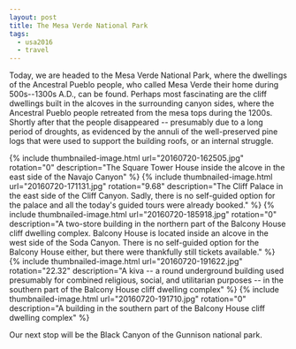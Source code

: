 ```yaml
---
layout: post
title: The Mesa Verde National Park
tags:
  - usa2016
  - travel
---
```


Today, we are headed to the Mesa Verde National Park, where the dwellings of the Ancestral Pueblo people, who called Mesa Verde their home during 500s--1300s A.D., can be found. Perhaps most fascinating are the cliff dwellings built in the alcoves in the surrounding canyon sides, where the Ancestral Pueblo people retreated from the mesa tops during the 1200s. Shortly after that the people disappeared -- presumably due to a long period of droughts, as evidenced by the annuli of the well-preserved pine logs that were used to support the building roofs, or an internal struggle.

  {% include thumbnailed-image.html url="20160720-162505.jpg" rotation="0"
    description="The Square Tower House inside the alcove in the east side of the Navajo Canyon" %}
  {% include thumbnailed-image.html url="20160720-171131.jpg" rotation="9.68"
    description="The Cliff Palace in the east side of the Cliff Canyon. Sadly, there is no self-guided option for the palace and all the today's guided tours were already booked." %}
  {% include thumbnailed-image.html url="20160720-185918.jpg" rotation="0"
    description="A two-store building in the northern part of the Balcony House cliff dwelling complex. Balcony House is located inside an alcove in the west side of the Soda Canyon. There is no self-guided option for the Balcony House either, but there were thankfully still tickets available." %}
  {% include thumbnailed-image.html url="20160720-191622.jpg" rotation="22.32"
    description="A kiva -- a round underground building used presumably for combined religious, social, and utilitarian purposes -- in the southern part of the Balcony House cliff dwelling complex" %}
  {% include thumbnailed-image.html url="20160720-191710.jpg" rotation="0"
    description="A building in the southern part of the Balcony House cliff dwelling complex" %}

Our next stop will be the Black Canyon of the Gunnison national park.
